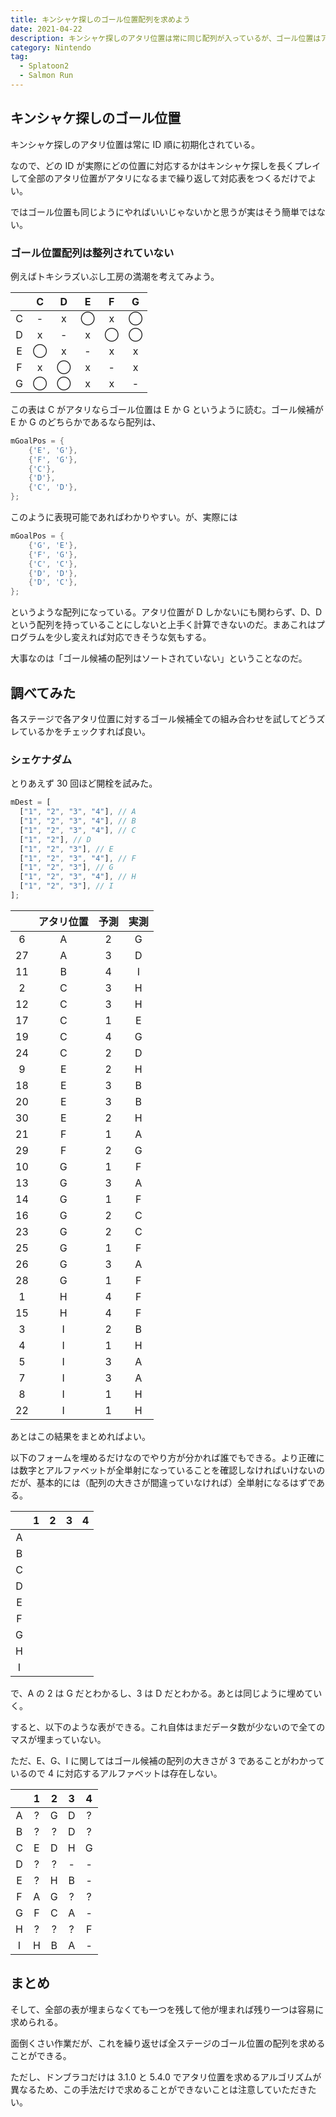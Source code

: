 ```yaml
---
title: キンシャケ探しのゴール位置配列を求めよう
date: 2021-04-22
description: キンシャケ探しのアタリ位置は常に同じ配列が入っているが、ゴール位置はアタリ位置によって配列が変わってくる
category: Nintendo
tag:
  - Splatoon2
  - Salmon Run
---
```


## キンシャケ探しのゴール位置

キンシャケ探しのアタリ位置は常に ID 順に初期化されている。

なので、どの ID が実際にどの位置に対応するかはキンシャケ探しを長くプレイして全部のアタリ位置がアタリになるまで繰り返して対応表をつくるだけでよい。

ではゴール位置も同じようにやればいいじゃないかと思うが実はそう簡単ではない。

### ゴール位置配列は整列されていない

例えばトキシラズいぶし工房の満潮を考えてみよう。

|     |  C  |  D  |  E  |  F  |  G  |
| :-: | :-: | :-: | :-: | :-: | :-: |
|  C  |  -  |  x  |  ◯  |  x  |  ◯  |
|  D  |  x  |  -  |  x  |  ◯  |  ◯  |
|  E  |  ◯  |  x  |  -  |  x  |  x  |
|  F  |  x  |  ◯  |  x  |  -  |  x  |
|  G  |  ◯  |  ◯  |  x  |  x  |  -  |

この表は C がアタリならゴール位置は E か G というように読む。ゴール候補が E か G のどちらかであるなら配列は、

```cpp
mGoalPos = {
    {'E', 'G'},
    {'F', 'G'},
    {'C'},
    {'D'},
    {'C', 'D'},
};
```

このように表現可能であればわかりやすい。が、実際には

```cpp
mGoalPos = {
    {'G', 'E'},
    {'F', 'G'},
    {'C', 'C'},
    {'D', 'D'},
    {'D', 'C'},
};
```

というような配列になっている。アタリ位置が D しかないにも関わらず、D、D という配列を持っていることにしないと上手く計算できないのだ。まあこれはプログラムを少し変えれば対応できそうな気もする。

大事なのは「ゴール候補の配列はソートされていない」ということなのだ。

## 調べてみた

各ステージで各アタリ位置に対するゴール候補全ての組み合わせを試してどうズレているかをチェックすれば良い。

### シェケナダム

とりあえず 30 回ほど開栓を試みた。

```javascript
mDest = [
  ["1", "2", "3", "4"], // A
  ["1", "2", "3", "4"], // B
  ["1", "2", "3", "4"], // C
  ["1", "2"], // D
  ["1", "2", "3"], // E
  ["1", "2", "3", "4"], // F
  ["1", "2", "3"], // G
  ["1", "2", "3", "4"], // H
  ["1", "2", "3"], // I
];
```

|     | アタリ位置 | 予測 | 実測 |
| :-: | :--------: | :--: | :--: |
|  6  |     A      |  2   |  G   |
| 27  |     A      |  3   |  D   |
| 11  |     B      |  4   |  I   |
|  2  |     C      |  3   |  H   |
| 12  |     C      |  3   |  H   |
| 17  |     C      |  1   |  E   |
| 19  |     C      |  4   |  G   |
| 24  |     C      |  2   |  D   |
|  9  |     E      |  2   |  H   |
| 18  |     E      |  3   |  B   |
| 20  |     E      |  3   |  B   |
| 30  |     E      |  2   |  H   |
| 21  |     F      |  1   |  A   |
| 29  |     F      |  2   |  G   |
| 10  |     G      |  1   |  F   |
| 13  |     G      |  3   |  A   |
| 14  |     G      |  1   |  F   |
| 16  |     G      |  2   |  C   |
| 23  |     G      |  2   |  C   |
| 25  |     G      |  1   |  F   |
| 26  |     G      |  3   |  A   |
| 28  |     G      |  1   |  F   |
|  1  |     H      |  4   |  F   |
| 15  |     H      |  4   |  F   |
|  3  |     I      |  2   |  B   |
|  4  |     I      |  1   |  H   |
|  5  |     I      |  3   |  A   |
|  7  |     I      |  3   |  A   |
|  8  |     I      |  1   |  H   |
| 22  |     I      |  1   |  H   |

あとはこの結果をまとめればよい。

以下のフォームを埋めるだけなのでやり方が分かれば誰でもできる。より正確には数字とアルファベットが全単射になっていることを確認しなければいけないのだが、基本的には（配列の大きさが間違っていなければ）全単射になるはずである。

|     |  1  |  2  |  3  |  4  |
| :-: | :-: | :-: | :-: | :-: |
|  A  |     |     |     |     |
|  B  |     |     |     |     |
|  C  |     |     |     |     |
|  D  |     |     |     |     |
|  E  |     |     |     |     |
|  F  |     |     |     |     |
|  G  |     |     |     |     |
|  H  |     |     |     |     |
|  I  |     |     |     |     |

で、A の 2 は G だとわかるし、3 は D だとわかる。あとは同じように埋めていく。

すると、以下のような表ができる。これ自体はまだデータ数が少ないので全てのマスが埋まっていない。

ただ、E、G、I に関してはゴール候補の配列の大きさが 3 であることがわかっているので 4 に対応するアルファベットは存在しない。

|     |  1  |  2  |  3  |  4  |
| :-: | :-: | :-: | :-: | :-: |
|  A  |  ?  |  G  |  D  |  ?  |
|  B  |  ?  |  ?  |  D  |  ?  |
|  C  |  E  |  D  |  H  |  G  |
|  D  |  ?  |  ?  |  -  |  -  |
|  E  |  ?  |  H  |  B  |  -  |
|  F  |  A  |  G  |  ?  |  ?  |
|  G  |  F  |  C  |  A  |  -  |
|  H  |  ?  |  ?  |  ?  |  F  |
|  I  |  H  |  B  |  A  |  -  |

## まとめ

そして、全部の表が埋まらなくても一つを残して他が埋まれば残り一つは容易に求められる。

面倒くさい作業だが、これを繰り返せば全ステージのゴール位置の配列を求めることができる。

ただし、ドンブラコだけは 3.1.0 と 5.4.0 でアタリ位置を求めるアルゴリズムが異なるため、この手法だけで求めることができないことは注意していただきたい。
